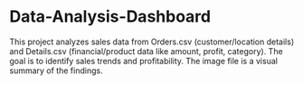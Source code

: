 # Data-Analysis-Dashboard
This project analyzes sales data from Orders.csv (customer/location details) and Details.csv (financial/product data like amount, profit, category). The goal is to identify sales trends and profitability. The image file is a visual summary of the findings.
